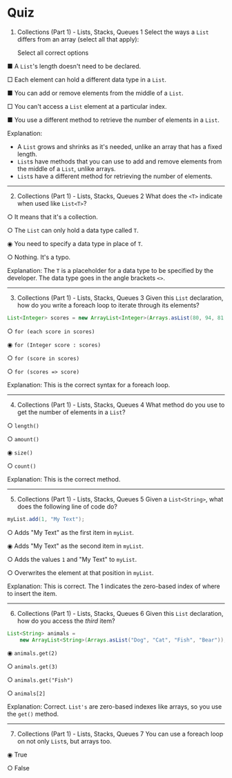 # Quiz

1. Collections (Part 1) - Lists, Stacks, Queues 1
Select the ways a `List` differs from an array (select all that apply):

	Select all correct options

■ A `List`'s length doesn't need to be declared.

□ Each element can hold a different data type in a `List`.

■ You can add or remove elements from the middle of a `List`.

□ You can't access a `List` element at a particular index.

■ You use a different method to retrieve the number of elements in a `List`.

Explanation: 
-   A `List` grows and shrinks as it's needed, unlike an array that has a fixed length.
-   `List`s have methods that you can use to add and remove elements from the middle of a `List`, unlike arrays.
-   `List`s have a different method for retrieving the number of elements.

---

2. Collections (Part 1) - Lists, Stacks, Queues 2
What does the `<T>` indicate when used like `List<T>`?

○ It means that it's a collection.

○ The `List` can only hold a data type called `T`.

◉ You need to specify a data type in place of `T`.

○ Nothing. It's a typo.

Explanation: The `T` is a placeholder for a data type to be specified by the developer. The data type goes in the angle brackets `<>`.

---

3. Collections (Part 1) - Lists, Stacks, Queues 3
Given this `List` declaration, how do you write a foreach loop to iterate through its elements?

```java
List<Integer> scores = new ArrayList<Integer>(Arrays.asList(80, 94, 81, 75, 91, 98, 84));
```

○ `for (each score in scores)`

◉ `for (Integer score : scores)`

○ `for (score in scores)`

○ `for (scores => score)`

Explanation: This is the correct syntax for a foreach loop.

---

4. Collections (Part 1) - Lists, Stacks, Queues 4
What method do you use to get the number of elements in a `List`?

○ `length()`

○ `amount()`

◉ `size()`

○ `count()`

Explanation: This is the correct method.

---

5. Collections (Part 1) - Lists, Stacks, Queues 5
Given a `List<String>`, what does the following line of code do?

```java
myList.add(1, "My Text");
```

○ Adds "My Text" as the first item in `myList`.

◉ Adds "My Text" as the second item in `myList`.

○ Adds the values `1` and "My Text" to `myList`.

○ Overwrites the element at that position in `myList`.

Explanation: This is correct. The 1 indicates the zero-based index of where to insert the item.

---

6. Collections (Part 1) - Lists, Stacks, Queues 6
Given this `List` declaration, how do you access the _third_ item?

```java
List<String> animals = 
    new ArrayList<String>(Arrays.asList("Dog", "Cat", "Fish", "Bear"));
```

◉ `animals.get(2)`

○ `animals.get(3)`

○ `animals.get("Fish")`

○ `animals[2]`

Explanation: Correct. `List's` are zero-based indexes like arrays, so you use the `get()` method.

---

7. Collections (Part 1) - Lists, Stacks, Queues 7
You can use a foreach loop on not only `List`s, but arrays too.

◉ True

○ False